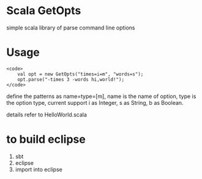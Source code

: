 Scala GetOpts
==========

simple scala library of parse command line options

# Usage
	<code>
		val opt = new GetOpts("times=i=m", "words=s");
    	opt.parse("-times 3 -words hi,world!");
	</code>
define the patterns as name=type=[m], name is the name of option, type is the option type, current support i as Integer, s as String, b as Boolean.	

details refer to HelloWorld.scala

# to build eclipse
1. sbt 
2. eclipse
3. import into eclipse
